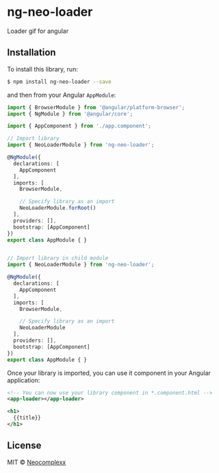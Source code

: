 # ng-neo-loader
Loader gif for angular

## Installation

To install this library, run:

```bash
$ npm install ng-neo-loader --save
```
and then from your Angular `AppModule`:

```typescript
import { BrowserModule } from '@angular/platform-browser';
import { NgModule } from '@angular/core';

import { AppComponent } from './app.component';

// Import library
import { NeoLoaderModule } from 'ng-neo-loader';

@NgModule({
  declarations: [
    AppComponent
  ],
  imports: [
    BrowserModule,

    // Specify library as an import
    NeoLoaderModule.forRoot()
  ],
  providers: [],
  bootstrap: [AppComponent]
})
export class AppModule { }


// Import library in child module
import { NeoLoaderModule } from 'ng-neo-loader';

@NgModule({
  declarations: [
    AppComponent
  ],
  imports: [
    BrowserModule,

    // Specify library as an import
    NeoLoaderModule
  ],
  providers: [],
  bootstrap: [AppComponent]
})
export class AppModule { }
```

Once your library is imported, you can use it component in your Angular application:

```xml
<!-- You can now use your library component in *.component.html -->
<app-loader></app-loader>

<h1>
  {{title}}
</h1>
```

## License

MIT © [Neocomplexx](mailto:info@neocomplexx.com)
